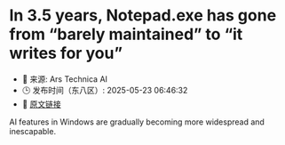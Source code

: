 # In 3.5 years, Notepad.exe has gone from “barely maintained” to “it writes for you”
- 📅 来源: Ars Technica AI
- 🕒 发布时间（东八区）: 2025-05-23 06:46:32
- 🔗 [原文链接](https://arstechnica.com/gadgets/2025/05/in-3-5-years-notepad-exe-has-gone-from-barely-maintained-to-it-writes-for-you/)

AI features in Windows are gradually becoming more widespread and inescapable.